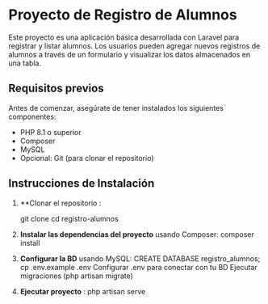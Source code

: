 # Proyecto de Registro de Alumnos

Este proyecto es una aplicación básica desarrollada con Laravel para registrar y listar alumnos. Los usuarios pueden agregar nuevos registros de alumnos a través de un formulario y visualizar los datos almacenados en una tabla.

## Requisitos previos

Antes de comenzar, asegúrate de tener instalados los siguientes componentes:

- PHP 8.1 o superior
- Composer
- MySQL
- Opcional: Git (para clonar el repositorio)

## Instrucciones de Instalación

1. **Clonar el repositorio :

     git clone <URL-del-repositorio>
     cd registro-alumnos


2. **Instalar las dependencias del proyecto** usando Composer:
   composer install

3. **Configurar la BD** usando MySQL:
   CREATE DATABASE registro_alumnos;
   cp .env.example .env
   Configurar .env para conectar con tu BD
   Ejecutar migraciones (php artisan migrate)

4. **Ejecutar proyecto** :
   php artisan serve
  